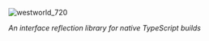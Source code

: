 ![westworld_720](https://user-images.githubusercontent.com/53584008/88829291-6a7d8080-d19a-11ea-92fb-1c55b3e5fce5.png)

*An interface reflection library for native TypeScript builds*
